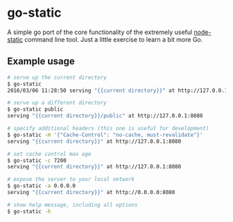 # go-static

A simple go port of the core functionality of the extremely useful [node-static](https://github.com/cloudhead/node-static) command line tool.  Just a little exercise to learn a bit more Go.

## Example usage

```sh
# serve up the current directory
$ go-static
2016/03/06 11:28:50 serving "{{current directory}}" at http://127.0.0.1:8080

# serve up a different directory
$ go-static public
serving "{{current directory}}/public" at http://127.0.0.1:8080

# specify additional headers (this one is useful for development)
$ go-static -H '{"Cache-Control": "no-cache, must-revalidate"}'
serving "{{current directory}}" at http://127.0.0.1:8080

# set cache control max age
$ go-static -c 7200
serving "{{current directory}}" at http://127.0.0.1:8080

# expose the server to your local network
$ go-static -a 0.0.0.0
serving "{{current directory}}" at http://0.0.0.0:8080

# show help message, including all options
$ go-static -h
```
